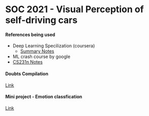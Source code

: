 # SOC 2021 - Visual Perception of self-driving cars



#### References being used
- Deep Learning Specilization (coursera)
  - [Summary Notes](https://github.com/mbadry1/DeepLearning.ai-Summary)
- ML crash course by google
- [CS231n Notes](https://cs231n.github.io/neural-networks-2/#reg)


#### Doubts Compilation
[Link](https://docs.google.com/document/d/1G34XBUqa_HuWPvSbZJ0EKgc2Q5We5AzHsFpnodDDvWw/edit?usp=sharing)
#### Mini project - Emotion classfication
[Link](https://github.com/tejalbarnwal/soc_mini_project)
